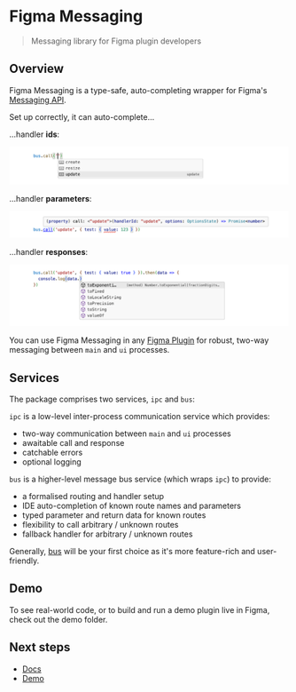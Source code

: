 # Figma Messaging

> Messaging library for Figma plugin developers

## Overview

Figma Messaging is a type-safe, auto-completing wrapper for Figma's [Messaging API](https://www.figma.com/plugin-docs/creating-ui/#sending-messages-between-the-ui-and-plugin-code).

Set up correctly, it can auto-complete...

...handler **ids**:

![screenshot](https://github.com/davestewart/figma-messaging/raw/main/docs/assets/ide-id.png)

...handler **parameters**:

![screenshot](https://github.com/davestewart/figma-messaging/raw/main/docs/assets/ide-params.png)

...handler **responses**:

![screenshot](https://github.com/davestewart/figma-messaging/raw/main/docs/assets/ide-return.png)

You can use Figma Messaging in any [Figma Plugin](https://www.figma.com/plugin-docs/) for robust, two-way messaging between `main` and `ui` processes.

## Services

The package comprises two services, `ipc` and `bus`:

`ipc` is a low-level inter-process communication service which provides:

- two-way communication between `main` and `ui` processes
- awaitable call and response
- catchable errors
- optional logging

`bus` is a higher-level message bus service (which wraps `ipc`) to provide:

- a formalised routing and handler setup
- IDE auto-completion of known route names and parameters
- typed parameter and return data for known routes
- flexibility to call arbitrary / unknown routes 
- fallback handler for arbitrary / unknown routes

Generally, [bus](docs/bus.md) will be your first choice as it's more feature-rich and user-friendly.

## Demo

To see real-world code, or to build and run a demo plugin live in Figma, check out the demo folder.

## Next steps

- [Docs](./docs)
- [Demo](./demo)

